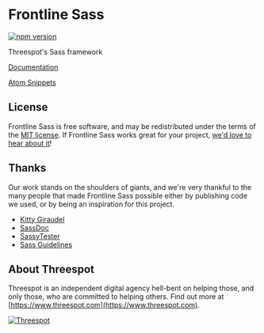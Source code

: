# Frontline Sass
[![npm version](https://badge.fury.io/js/frontline-sass.svg)](https://badge.fury.io/js/frontline-sass)

Threespot's Sass framework

[Documentation](http://threespot.github.io/frontline-sass/documentation/)

[Atom Snippets](https://atom.io/packages/frontline-sass-snippets)


## License

Frontline Sass is free software, and may be redistributed under the terms of the [MIT license](https://github.com/Threespot/frontline-sass/blob/master/LICENSE.md). If Frontline Sass works great for your project, [we'd love to hear about it](http://twitter.com/threespot)!

## Thanks

Our work stands on the shoulders of giants, and we're very thankful to the many people that made Frontline Sass possible either by publishing code we used, or by being an inspiration for this project.

- [Kitty Giraudel](https://kittygiraudel.com)
- [SassDoc](http://sassdoc.com)
- [SassyTester](https://github.com/KittyGiraudel/SassyTester)
- [Sass Guidelines](http://sass-guidelin.es)

## About Threespot

Threespot is an independent digital agency hell-bent on helping those, and only those, who are committed to helping others. Find out more at [https://www.threespot.com](https://www.threespot.com).

[![Threespot](https://avatars3.githubusercontent.com/u/370822?v=3&s=100)](https://www.threespot.com)
